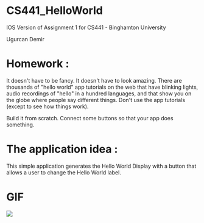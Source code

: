 # CS441_HelloWorld


IOS Version of Assignment 1 for CS441 - Binghamton University

Ugurcan Demir

# Homework : 
  It doesn't have to be fancy. It doesn't have to look amazing. There are thousands of "hello world" app tutorials on the web that have blinking lights, audio recordings of "hello" in a hundred languages, and that show you on the globe where people say different things.  Don't use the app tutorials (except to see how things work).

  Build it from scratch.  Connect some buttons so that your app does something.

# The application idea : 
  This simple application generates the Hello World Display with a button that allows a user to change the Hello World label. 
  
# GIF

![](https://i.imgur.com/jDh03MY.gif)

